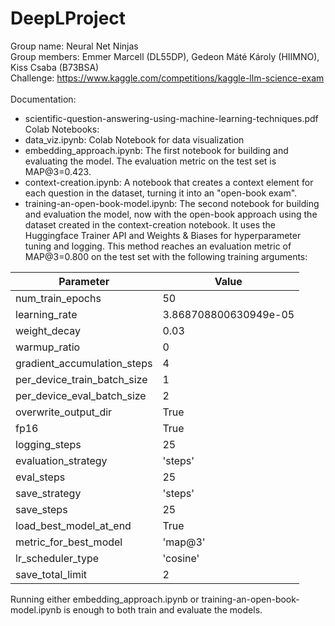 # DeepLProject
Group name: Neural Net Ninjas <br>
Group members: Emmer Marcell (DL55DP), Gedeon Máté Károly (HIIMNO), Kiss Csaba (B73BSA) <br>
Challenge: https://www.kaggle.com/competitions/kaggle-llm-science-exam <br> <br>
Documentation:
- scientific-question-answering-using-machine-learning-techniques.pdf
Colab Notebooks:
- data_viz.ipynb: Colab Notebook for data visualization
- embedding_approach.ipynb: The first notebook for building and evaluating the model. The evaluation metric on the test set is MAP@3=0.423.
- context-creation.ipynb: A notebook that creates a context element for each question in the dataset, turning it into an "open-book exam".
- training-an-open-book-model.ipynb: The second notebook for building and evaluation the model, now with the open-book approach using the dataset created in the context-creation notebook. It uses the Huggingface Trainer API and Weights & Biases for hyperparameter tuning and logging. This method reaches an evaluation metric of MAP@3=0.800 on the test set with the following training arguments:

| Parameter                       | Value                       |
|----------------------------------|-----------------------------|
| num_train_epochs                 | 50                          |
| learning_rate                    | 3.868708800630949e-05      |
| weight_decay                     | 0.03                        |
| warmup_ratio                     | 0                           |
| gradient_accumulation_steps      | 4                           |
| per_device_train_batch_size      | 1                           |
| per_device_eval_batch_size       | 2                           |
| overwrite_output_dir             | True                        |
| fp16                             | True                        |
| logging_steps                    | 25                          |
| evaluation_strategy              | 'steps'                     |
| eval_steps                       | 25                          |
| save_strategy                    | 'steps'                     |
| save_steps                       | 25                          |
| load_best_model_at_end           | True                        |
| metric_for_best_model            | 'map@3'                     |
| lr_scheduler_type                | 'cosine'                    |
| save_total_limit                 | 2                           |

Running either embedding_approach.ipynb or training-an-open-book-model.ipynb is enough to both train and evaluate the models.

